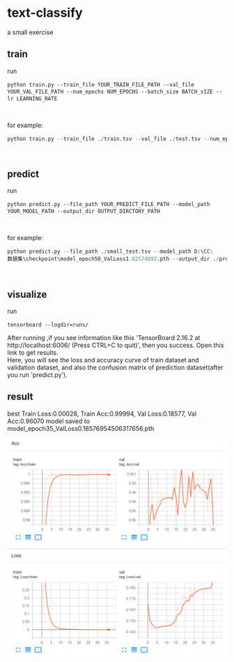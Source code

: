 # text-classify
a small exercise

## train
run <br />
```
python train.py --train_file YOUR_TRAIN_FILE_PATH --val_file YOUR_VAL_FILE_PATH --num_epochs NUM_EPOCHS --batch_size BATCH_sIZE --lr LEARNING_RATE
```
<br/>

for example:  <br/>
```python
python train.py --train_file ./train.tsv --val_file ./test.tsv --num_epochs 50 --batch_size 128 --lr 0.001
```
<br/>

## predict
run <br/>
```
python predict.py --file_path YOUR_PREDICT_FILE_PATH --model_path YOUR_MODEL_PATH --output_dir OUTPUT_DIRCTORY_PATH
```
<br/>

for example: <br/>
```python
python predict.py --file_path ./small_test.tsv --model_path D:\CC\
数据集\checkpoint\model_epoch50_ValLoss1.82574892.pth --output_dir ./predict
```
<br/>

## visualize
run 
```
tensorboard --logdir=runs/
```
After running ,if you see information like this 'TensorBoard 2.16.2 at http://localhost:6006/ (Press CTRL+C to quit)', then you success. Open this link to get results.
<br/>
Here, you will see the loss and accuracy curve of train dataset and validation dataset, and also the confusion matrix of prediction dataset(after you run 'predict.py').
<br/>

## result
best Train Loss:0.00028, Train Acc:0.99994, Val Loss:0.18577, Val Acc:0.96070
model saved to model_epoch35_ValLoss0.18576954506317656.pth
<br/>

![](./train_loss.png)
